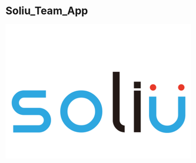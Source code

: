 # Soliu_Team_App

<img src = "https://github.com/SoliUTeam/Soliu_Team_App/blob/master/Soliu/Soliu/GithubResource/soliuLogo.png"/>
